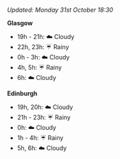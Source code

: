 *Updated: Monday 31st October 18:30*

**Glasgow**

* 19h - 21h: :cloud: Cloudy
* 22h, 23h: :umbrella: Rainy
* 0h - 3h: :cloud: Cloudy
* 4h, 5h: :umbrella: Rainy
* 6h: :cloud: Cloudy

**Edinburgh**

* 19h, 20h: :cloud: Cloudy
* 21h - 23h: :umbrella: Rainy
* 0h: :cloud: Cloudy
* 1h - 4h: :umbrella: Rainy
* 5h, 6h: :cloud: Cloudy
